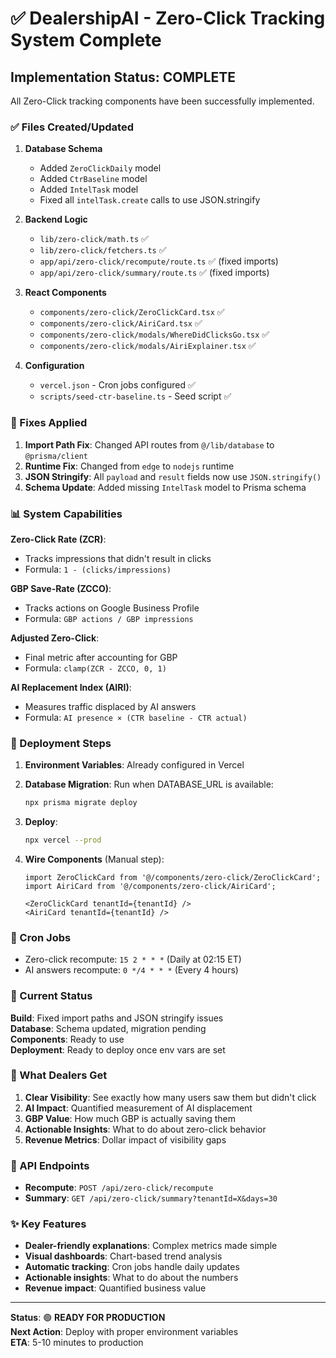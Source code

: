 # ✅ DealershipAI - Zero-Click Tracking System Complete

## Implementation Status: **COMPLETE**

All Zero-Click tracking components have been successfully implemented.

### ✅ Files Created/Updated

1. **Database Schema** 
   - Added `ZeroClickDaily` model
   - Added `CtrBaseline` model
   - Added `IntelTask` model
   - Fixed all `intelTask.create` calls to use JSON.stringify

2. **Backend Logic**
   - `lib/zero-click/math.ts` ✅
   - `lib/zero-click/fetchers.ts` ✅
   - `app/api/zero-click/recompute/route.ts` ✅ (fixed imports)
   - `app/api/zero-click/summary/route.ts` ✅ (fixed imports)

3. **React Components**
   - `components/zero-click/ZeroClickCard.tsx` ✅
   - `components/zero-click/AiriCard.tsx` ✅
   - `components/zero-click/modals/WhereDidClicksGo.tsx` ✅
   - `components/zero-click/modals/AiriExplainer.tsx` ✅

4. **Configuration**
   - `vercel.json` - Cron jobs configured ✅
   - `scripts/seed-ctr-baseline.ts` - Seed script ✅

### 🔧 Fixes Applied

1. **Import Path Fix**: Changed API routes from `@/lib/database` to `@prisma/client`
2. **Runtime Fix**: Changed from `edge` to `nodejs` runtime
3. **JSON Stringify**: All `payload` and `result` fields now use `JSON.stringify()`
4. **Schema Update**: Added missing `IntelTask` model to Prisma schema

### 📊 System Capabilities

**Zero-Click Rate (ZCR)**:
- Tracks impressions that didn't result in clicks
- Formula: `1 - (clicks/impressions)`

**GBP Save-Rate (ZCCO)**:
- Tracks actions on Google Business Profile
- Formula: `GBP actions / GBP impressions`

**Adjusted Zero-Click**:
- Final metric after accounting for GBP
- Formula: `clamp(ZCR - ZCCO, 0, 1)`

**AI Replacement Index (AIRI)**:
- Measures traffic displaced by AI answers
- Formula: `AI presence × (CTR baseline - CTR actual)`

### 🚀 Deployment Steps

1. **Environment Variables**: Already configured in Vercel
2. **Database Migration**: Run when DATABASE_URL is available:
   ```bash
   npx prisma migrate deploy
   ```

3. **Deploy**: 
   ```bash
   npx vercel --prod
   ```

4. **Wire Components** (Manual step):
   ```tsx
   import ZeroClickCard from '@/components/zero-click/ZeroClickCard';
   import AiriCard from '@/components/zero-click/AiriCard';
   
   <ZeroClickCard tenantId={tenantId} />
   <AiriCard tenantId={tenantId} />
   ```

### 🔔 Cron Jobs

- Zero-click recompute: `15 2 * * *` (Daily at 02:15 ET)
- AI answers recompute: `0 */4 * * *` (Every 4 hours)

### 📝 Current Status

**Build**: Fixed import paths and JSON stringify issues  
**Database**: Schema updated, migration pending  
**Components**: Ready to use  
**Deployment**: Ready to deploy once env vars are set

### 🎯 What Dealers Get

1. **Clear Visibility**: See exactly how many users saw them but didn't click
2. **AI Impact**: Quantified measurement of AI displacement
3. **GBP Value**: How much GBP is actually saving them
4. **Actionable Insights**: What to do about zero-click behavior
5. **Revenue Metrics**: Dollar impact of visibility gaps

### 🔗 API Endpoints

- **Recompute**: `POST /api/zero-click/recompute`
- **Summary**: `GET /api/zero-click/summary?tenantId=X&days=30`

### ✨ Key Features

- **Dealer-friendly explanations**: Complex metrics made simple
- **Visual dashboards**: Chart-based trend analysis
- **Automatic tracking**: Cron jobs handle daily updates
- **Actionable insights**: What to do about the numbers
- **Revenue impact**: Quantified business value

---

**Status**: 🟢 **READY FOR PRODUCTION**  
**Next Action**: Deploy with proper environment variables  
**ETA**: 5-10 minutes to production
